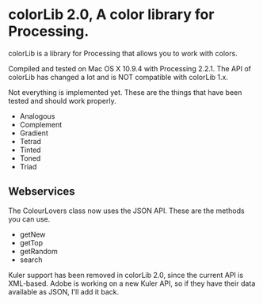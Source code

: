 # colorLib 2.0, A color library for Processing.

colorLib is a library for Processing that allows you to work with colors.

Compiled and tested on Mac OS X 10.9.4 with Processing 2.2.1. The API of colorLib has changed a lot and is NOT compatible with colorLib 1.x.

Not everything is implemented yet. These are the things that have been tested and should work properly.

* Analogous
* Complement
* Gradient
* Tetrad
* Tinted
* Toned
* Triad

## Webservices

The ColourLovers class now uses the JSON API. These are the methods you can use.

* getNew
* getTop
* getRandom
* search

Kuler support has been removed in colorLib 2.0, since the current API is XML-based. Adobe is working on a new Kuler API, so if they have their data available as JSON, I'll add it back.